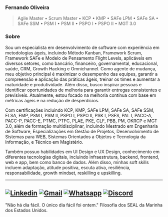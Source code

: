 ### Fernando Oliveira

> Agile Master • Scrum Master • KCP • KMP • SAFe LPM • SAFe SA • SAFe SSM • PSM I • PSM II • PSPO I • PSPO II • MGT 3.0

### Sobre

Sou um especialista em desenvolvimento de software com experiência em metodologias ágeis, incluindo Método Kanban, Framework Scrum, Framework SAFe e Modelo de Pensamento Flight Levels, aplicáveis em diversos setores, como bancário, financeiro, governamental, educacional, saúde, CRM, Growth Hacking e Omnichannel. Como agente de mudança, meu objetivo principal é maximizar o desempenho das equipes, garantir a compreensão e aplicação das práticas ágeis, treinar os times e aumentar a maturidade e produtividade. Além disso, busco inspirar pessoas e identificar oportunidades de melhoria para garantir entregas consistentes e previsíveis. Atualmente, estou focado na melhoria contínua com base em métricas ágeis e na redução de desperdícios.

Com certificações incluindo KCP, KMP, SAFe LPM, SAFe SA, SAFe SSM, FLSA, FMP, PSM I, PSM II, PSPO I, PSPO II, PSK I, PSFS, PAL I, PACC-A, PACC-P, PACC-E, PTMC, PTFC, PLAE, PKE, CLF, PBB, PM, OKRCP e MGT 3.0, além de formação multidisciplinar, incluindo Mestrado em Engenharia de Software, Especializações em Gestão de Projetos, Desenvolvimento de Sistemas para WEB, Sistemas Orientados a Objetos e Tecnologia da Informação, e Técnico em Magistério.

Também possuo habilidades em UI Design e UX Design, conhecimento em diferentes tecnologias digitais, incluindo infraestrutura, backend, frontend, web e app, bem como banco de dados. Além disso, minhas soft skills incluem adaptação, atitude positiva, escuta ativa, resiliência, responsabilidade, growth mindset, reskilling e upskilling.

---
[![Linkedin](https://img.shields.io/badge/-LinkedIn-blue?style=for-the-badge&logo=Linkedin&logoColor=white)](https://www.linkedin.com/in/fernandoinfinite/)
[![Gmail](https://img.shields.io/badge/Gmail-D14836?style=for-the-badge&logo=gmail&logoColor=white)](mailto:fernando.infinite@gmail.com)
[![Whatsapp](https://img.shields.io/badge/WhatsApp-25D366?style=for-the-badge&logo=whatsapp&logoColor=white)](https://wa.me/5511991754303)
[![Discord](https://img.shields.io/badge/Discord-7289DA?style=for-the-badge&logo=discord&logoColor=white)](https://discord.gg/fernandog5724)
---


"Não há dia fácil. O único dia fácil foi ontem." Filosofia dos SEAL da Marinha dos Estados Unidos.
